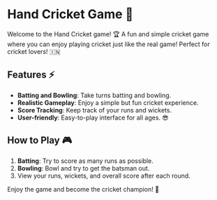 # Hand Cricket Game 🏏

Welcome to the Hand Cricket game! 🏆 A fun and simple cricket game where you can enjoy playing cricket just like the real game! Perfect for cricket lovers! 🇮🇳

## Features ⚡
- **Batting and Bowling**: Take turns batting and bowling.
- **Realistic Gameplay**: Enjoy a simple but fun cricket experience.
- **Score Tracking**: Keep track of your runs and wickets.
- **User-friendly**: Easy-to-play interface for all ages. 😎

## How to Play 🎮
1. **Batting**: Try to score as many runs as possible.
2. **Bowling**: Bowl and try to get the batsman out.
3. View your runs, wickets, and overall score after each round.

Enjoy the game and become the cricket champion! 🏅
